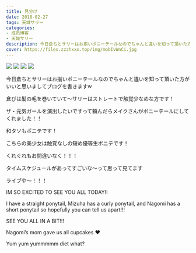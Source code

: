 ```yaml
---
title: 見分け
date: 2018-02-27
tags: 天城サリー
categories: 
- 成员博客
- 天城サリー
description: 今日倉ちとサリーはお揃いポニーテールなのでちゃんと違いを知って頂いた方がいいと思いましてブログを書きますw倉ぴは髪の毛を巻いていて〜サリーはストレートで触覚少なめな方です！ザ・元気ガールを演出したい...
cover: https://files.zzzhxxx.top/img/mobIvWnCi.jpg 
---
```

![](https://files.zzzhxxx.top/img/mobIvWnCi.jpg)
![](https://files.zzzhxxx.top/img/mobScEqTY.jpg)
![](https://files.zzzhxxx.top/img/mobzoMBqF.jpg)
![](https://files.zzzhxxx.top/img/mobDIkhBo.jpg)


今日倉ちとサリーはお揃いポニーテールなのでちゃんと違いを知って頂いた方がいいと思いましてブログを書きますw

倉ぴは髪の毛を巻いていて〜サリーはストレートで触覚少なめな方です！

ザ・元気ガールを演出したいですって頼んだらメイクさんがポニーテールにしてくれました！！


和タソもポニテです！

こちらの美少女は触覚なしの短め優等生ポニテです！

くれぐれもお間違いなく！！！



タイムスケジュールがあってすごいな〜って思って見てます

ライブや〜！！！

IM SO EXCITED TO SEE YOU ALL TODAY!! 

I have a straight ponytail, Mizuha has a curly ponytail, and Nagomi has a short ponytail so hopefully you can tell us apart!!! 

SEE YOU ALL IN A BIT!!!



Nagomi’s mom gave us all cupcakes ❤️

Yum yum yummmmm diet what?





